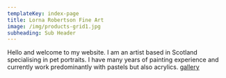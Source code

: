 ```yaml
---
templateKey: index-page
title: Lorna Robertson Fine Art
image: /img/products-grid1.jpg
subheading: Sub Header
---
```

Hello and welcome to my website.  I am an artist based in Scotland specialising in pet portraits. I have many years of painting experience and currently work predominantly with pastels but also acrylics. [gallery](https://friendly-piroshki-781d5b.netlify.app/gallery)